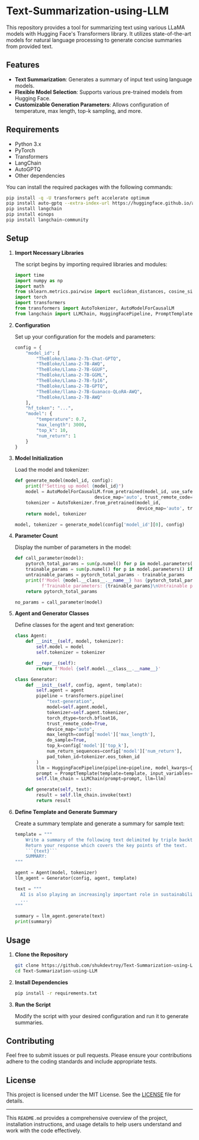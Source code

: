 # Text-Summarization-using-LLM

This repository provides a tool for summarizing text using various LLaMA models with Hugging Face's Transformers library. It utilizes state-of-the-art models for natural language processing to generate concise summaries from provided text.

## Features

- **Text Summarization**: Generates a summary of input text using language models.
- **Flexible Model Selection**: Supports various pre-trained models from Hugging Face.
- **Customizable Generation Parameters**: Allows configuration of temperature, max length, top-k sampling, and more.

## Requirements

- Python 3.x
- PyTorch
- Transformers
- LangChain
- AutoGPTQ
- Other dependencies

You can install the required packages with the following commands:

```bash
pip install -q -U transformers peft accelerate optimum
pip install auto-gptq --extra-index-url https://huggingface.github.io/autogptq-index/whl/cu117/
pip install langchain
pip install einops
pip install langchain-community
```

## Setup

1. **Import Necessary Libraries**

   The script begins by importing required libraries and modules:

   ```python
   import time
   import numpy as np
   import math
   from sklearn.metrics.pairwise import euclidean_distances, cosine_similarity
   import torch
   import transformers
   from transformers import AutoTokenizer, AutoModelForCausalLM
   from langchain import LLMChain, HuggingFacePipeline, PromptTemplate
   ```

2. **Configuration**

   Set up your configuration for the models and parameters:

   ```python
   config = {
       "model_id": [
           "TheBloke/Llama-2-7b-Chat-GPTQ",
           "TheBloke/Llama-2-7B-AWQ",
           "TheBloke/Llama-2-7B-GGUF",
           "TheBloke/Llama-2-7B-GGML",
           "TheBloke/Llama-2-7B-fp16",
           "TheBloke/Llama-2-7B-GPTQ",
           "TheBloke/llama-2-7B-Guanaco-QLoRA-AWQ",
           "TheBloke/Llama-2-7B-AWQ"
       ],
       "hf_token": "...",
       "model": {
           "temperature": 0.7,
           "max_length": 3000,
           "top_k": 10,
           "num_return": 1
       }
   }
   ```

3. **Model Initialization**

   Load the model and tokenizer:

   ```python
   def generate_model(model_id, config):
       print(f"Setting up model {model_id}")
       model = AutoModelForCausalLM.from_pretrained(model_id, use_safetensors=True,
                                 device_map='auto', trust_remote_code=True)
       tokenizer = AutoTokenizer.from_pretrained(model_id,
                                                 device_map='auto', trust_remote_code=True)
       return model, tokenizer

   model, tokenizer = generate_model(config['model_id'][0], config)
   ```

4. **Parameter Count**

   Display the number of parameters in the model:

   ```python
   def call_parameter(model):
       pytorch_total_params = sum(p.numel() for p in model.parameters())
       trainable_params = sum(p.numel() for p in model.parameters() if p.requires_grad)
       untrainable_params = pytorch_total_params - trainable_params
       print(f'Model {model.__class__.__name__} has {pytorch_total_params} parameters in total\n'\
             f'Trainable parameters: {trainable_params}\nUntrainable parameters: {untrainable_params}')
       return pytorch_total_params

   no_params = call_parameter(model)
   ```

5. **Agent and Generator Classes**

   Define classes for the agent and text generation:

   ```python
   class Agent:
       def __init__(self, model, tokenizer):
           self.model = model
           self.tokenizer = tokenizer

       def __repr__(self):
           return f'Model {self.model.__class__.__name__}'

   class Generator:
       def __init__(self, config, agent, template):
           self.agent = agent
           pipeline = transformers.pipeline(
               "text-generation",
               model=self.agent.model,
               tokenizer=self.agent.tokenizer,
               torch_dtype=torch.bfloat16,
               trust_remote_code=True,
               device_map="auto",
               max_length=config['model']['max_length'],
               do_sample=True,
               top_k=config['model']['top_k'],
               num_return_sequences=config['model']['num_return'],
               pad_token_id=tokenizer.eos_token_id
           )
           llm = HuggingFacePipeline(pipeline=pipeline, model_kwargs={'temperature': config['model']['temperature']})
           prompt = PromptTemplate(template=template, input_variables=["text"])
           self.llm_chain = LLMChain(prompt=prompt, llm=llm)

       def generate(self, text):
           result = self.llm_chain.invoke(text)
           return result
   ```

6. **Define Template and Generate Summary**

   Create a summary template and generate a summary for sample text:

   ```python
   template = """
       Write a summary of the following text delimited by triple backticks.
       Return your response which covers the key points of the text.
       ```{text}```
       SUMMARY:
   """

   agent = Agent(model, tokenizer)
   llm_agent = Generator(config, agent, template)

   text = """
     AI is also playing an increasingly important role in sustainability efforts, with some tech giants like Microsoft, Google, and IBM leveraging AI to reduce climate harms.
     ...
   """

   summary = llm_agent.generate(text)
   print(summary)
   ```

## Usage

1. **Clone the Repository**

   ```bash
   git clone https://github.com/shukdevtroy/Text-Summarization-using-LLM.git
   cd Text-Summarization-using-LLM
   ```

2. **Install Dependencies**

   ```bash
   pip install -r requirements.txt
   ```

3. **Run the Script**

   Modify the script with your desired configuration and run it to generate summaries.

## Contributing

Feel free to submit issues or pull requests. Please ensure your contributions adhere to the coding standards and include appropriate tests.

## License

This project is licensed under the MIT License. See the [LICENSE](LICENSE) file for details.

---

This `README.md` provides a comprehensive overview of the project, installation instructions, and usage details to help users understand and work with the code effectively.
